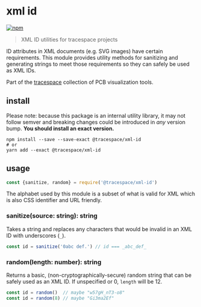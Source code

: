 # xml id

[![npm][npm-badge]][npm]

> XML ID utilities for tracespace projects

ID attributes in XML documents (e.g. SVG images) have certain requirements. This module provides utility methods for sanitizing and generating strings to meet those requirements so they can safely be used as XML IDs.

Part of the [tracespace][] collection of PCB visualization tools.

[tracespace]: https://github.com/tracespace/tracespace
[npm]: https://www.npmjs.com/package/@tracespace/xml-id
[npm-badge]: https://img.shields.io/npm/v/@tracespace/xml-id.svg?style=flat-square&maxAge=3600

## install

Please note: because this package is an internal utility library, it may not follow semver and breaking changes could be introduced in _any_ version bump. **You should install an exact version.**

```shell
npm install --save --save-exact @tracespace/xml-id
# or
yarn add --exact @tracespace/xml-id
```

## usage

```js
const {sanitize, random} = require('@tracespace/xml-id')
```

The alphabet used by this module is a subset of what is valid for XML which is also CSS identifier and URL friendly.

### sanitize(source: string): string

Takes a string and replaces any characters that would be invalid in an XML ID with underscores (`_`).

```js
const id = sanitize('0abc def.') // id === _abc_def_
```

### random(length: number): string

Returns a basic, (non-cryptographically-secure) random string that can be safely used as an XML ID. If unspecified or 0, `length` will be 12.

```js
const id = random()  // maybe "w57gH_nT3-o8"
const id = random(8) // maybe "Gi3ma2Ef"
```
